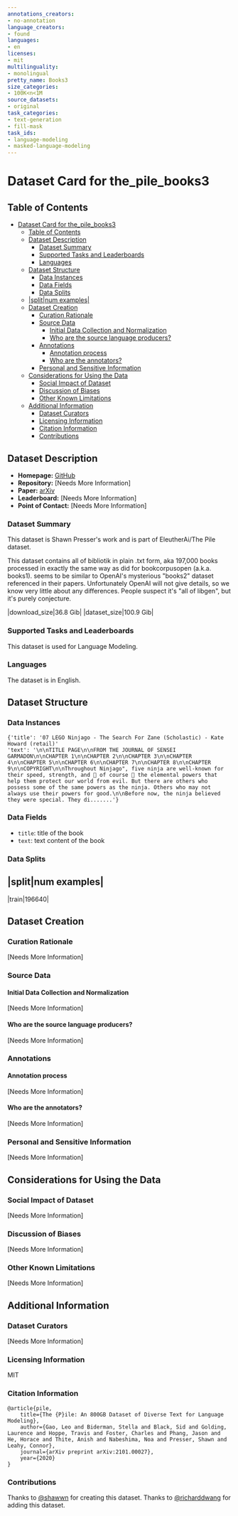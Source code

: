 ```yaml
---
annotations_creators:
- no-annotation
language_creators:
- found
languages:
- en
licenses:
- mit
multilinguality:
- monolingual
pretty_name: Books3
size_categories:
- 100K<n<1M
source_datasets:
- original
task_categories:
- text-generation
- fill-mask
task_ids:
- language-modeling
- masked-language-modeling
---
```


# Dataset Card for the_pile_books3

## Table of Contents
- [Dataset Card for the_pile_books3](#dataset-card-for-the_pile_books3)
  - [Table of Contents](#table-of-contents)
  - [Dataset Description](#dataset-description)
    - [Dataset Summary](#dataset-summary)
    - [Supported Tasks and Leaderboards](#supported-tasks-and-leaderboards)
    - [Languages](#languages)
  - [Dataset Structure](#dataset-structure)
    - [Data Instances](#data-instances)
    - [Data Fields](#data-fields)
    - [Data Splits](#data-splits)
  - [|split|num examples|](#splitnum-examples)
  - [Dataset Creation](#dataset-creation)
    - [Curation Rationale](#curation-rationale)
    - [Source Data](#source-data)
      - [Initial Data Collection and Normalization](#initial-data-collection-and-normalization)
      - [Who are the source language producers?](#who-are-the-source-language-producers)
    - [Annotations](#annotations)
      - [Annotation process](#annotation-process)
      - [Who are the annotators?](#who-are-the-annotators)
    - [Personal and Sensitive Information](#personal-and-sensitive-information)
  - [Considerations for Using the Data](#considerations-for-using-the-data)
    - [Social Impact of Dataset](#social-impact-of-dataset)
    - [Discussion of Biases](#discussion-of-biases)
    - [Other Known Limitations](#other-known-limitations)
  - [Additional Information](#additional-information)
    - [Dataset Curators](#dataset-curators)
    - [Licensing Information](#licensing-information)
    - [Citation Information](#citation-information)
    - [Contributions](#contributions)

## Dataset Description

- **Homepage:** [GitHub](https://github.com/soskek/bookcorpus/issues/27#issuecomment-716104208)
- **Repository:** [Needs More Information]
- **Paper:** [arXiv](https://arxiv.org/abs/2101.00027)
- **Leaderboard:** [Needs More Information]
- **Point of Contact:** [Needs More Information]

### Dataset Summary

This dataset is Shawn Presser's work and is part of EleutherAi/The Pile dataset. 

This dataset contains all of bibliotik in plain .txt form, aka 197,000 books processed in exactly  the same way as did for bookcorpusopen (a.k.a. books1). seems to be similar to OpenAI's mysterious  "books2" dataset referenced in their papers. Unfortunately OpenAI will not give details, so we know very little about any differences. People suspect it's "all of libgen", but it's purely conjecture.

|download_size|36.8 Gib|
|dataset_size|100.9 Gib|

### Supported Tasks and Leaderboards

This dataset is used for Language Modeling.

### Languages

The dataset is in English.

## Dataset Structure

### Data Instances

```
{'title': '07 LEGO Ninjago - The Search For Zane (Scholastic) - Kate Howard (retail)'
'text': '\n\nTITLE PAGE\n\nFROM THE JOURNAL OF SENSEI GARMADON\n\nCHAPTER 1\n\nCHAPTER 2\n\nCHAPTER 3\n\nCHAPTER 4\n\nCHAPTER 5\n\nCHAPTER 6\n\nCHAPTER 7\n\nCHAPTER 8\n\nCHAPTER 9\n\nCOPYRIGHT\n\nThroughout Ninjago", five ninja are well-known for their speed, strength, and  of course  the elemental powers that help them protect our world from evil. But there are others who possess some of the same powers as the ninja. Others who may not always use their powers for good.\n\nBefore now, the ninja believed they were special. They di.......'}
```

### Data Fields

- `title`: title of the book
- `text`: text content of the book

### Data Splits

|split|num examples|
--------------------------------
|train|196640|

## Dataset Creation

### Curation Rationale

[Needs More Information]

### Source Data

#### Initial Data Collection and Normalization

[Needs More Information]

#### Who are the source language producers?

[Needs More Information]

### Annotations

#### Annotation process

[Needs More Information]

#### Who are the annotators?

[Needs More Information]

### Personal and Sensitive Information

[Needs More Information]

## Considerations for Using the Data

### Social Impact of Dataset

[Needs More Information]

### Discussion of Biases

[Needs More Information]

### Other Known Limitations

[Needs More Information]

## Additional Information

### Dataset Curators

[Needs More Information]

### Licensing Information

MIT

### Citation Information

```
@article{pile,
    title={The {P}ile: An 800GB Dataset of Diverse Text for Language Modeling},
    author={Gao, Leo and Biderman, Stella and Black, Sid and Golding, Laurence and Hoppe, Travis and Foster, Charles and Phang, Jason and He, Horace and Thite, Anish and Nabeshima, Noa and Presser, Shawn and Leahy, Connor},
    journal={arXiv preprint arXiv:2101.00027},
    year={2020}
}
```

### Contributions

Thanks to [@shawwn](https://github.com/shawwn) for creating this dataset.
Thanks to [@richarddwang](https://github.com/richarddwang) for adding this dataset.

